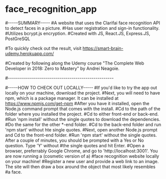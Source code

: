 # face_recognition_app

#-----SUMMARY-----
#A website that uses the Clarifai face recognition API to detect faces in a picture. 
#Has user registration and sign-in functionality.
#Utilizes bcrypt.js encryption.
#Created with JS, React.JS, Express.JS, PostGreSQL

#To quickly check out the result, visit https://smart-brain-udemy.herokuapp.com/

#Created by following along the Udemy course "The Complete Web Developer in 2018: Zero to Mastery" by Andrei Neagoie. 

#-----------------------------------------------------

#-----HOW TO CHECK OUT LOCALLY-----
#If you'd like to try the app out locally on your machine, download the project.
#Next, you will need to have npm, which is a package manager. It can be installed at https://www.npmjs.com/get-npm
#After you have it installed, open the Node.js command prompt that comes with the install.
#Cd to the path of the folder where you installed the project.
#Cd to either front-end or back-end.
#Run 'npm install' without the single quotes to download the dependencies.
#Do the same for the other *-end folder.
#Cd to the back-end folder and run 'npm start' without hte single quotes.
#Next, open another Node.js prompt and Cd to the front-end folder.
#Run 'npm start' without the single quotes. After a couple of minutes, you should be prompted with a Yes or No question. Type 'Y' without
#the single quotes and hit Enter.
#Open a browser, preferrably Google Chrome, and go to 'http://localhost:3001'. You are now running a (cosmetic version of a) 
#face recognition website locally on your machine!
#Register a new user and provide a web link to an image. The site will then draw a box around the object that most likely resembles
#a face.
